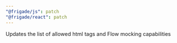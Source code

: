 ```yaml
---
"@frigade/js": patch
"@frigade/react": patch
---
```


Updates the list of allowed html tags and Flow mocking capabilities
